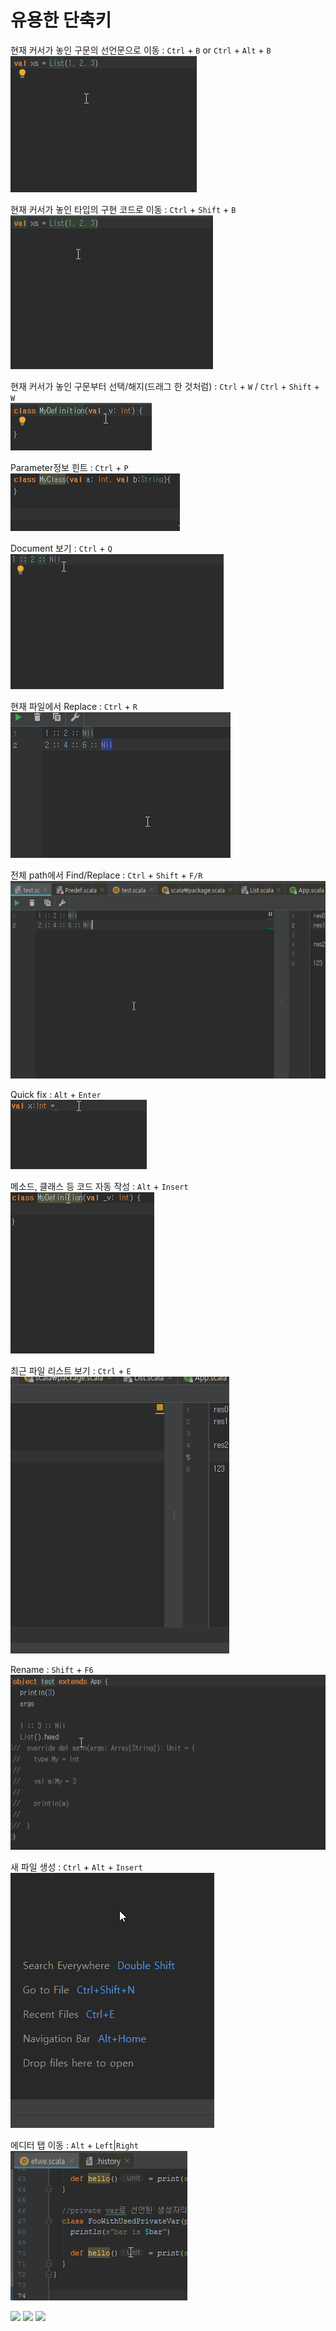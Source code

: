 # 유용한 단축키

현재 커서가 놓인 구문의 선언문으로 이동 : `Ctrl` + `B` or `Ctrl` + `Alt` + `B`  
![ctrl-alt-b](../assets/images/ctrl-alt-b.gif)

현재 커서가 놓인 타입의 구현 코드로 이동 : `Ctrl` + `Shift` + `B`
![ctrl-shift-b](../assets/images/ctrl-shift-b.gif)

현재 커서가 놓인 구문부터 선택/해지(드래그 한 것처럼) : `Ctrl` + `W` / `Ctrl` + `Shift` + `W`  
![ctrl-w](../assets/images/ctrl-shift-w.gif)

Parameter정보 힌트 : `Ctrl` + `P`  
![ctrl-p](../assets/images/ctrl-p.gif)

Document 보기 : `Ctrl` + `Q`  
![ctrl-q](../assets/images/ctrl-q.gif)

현재 파일에서 Replace : `Ctrl` + `R`
![ctrl-r](../assets/images/ctrl-r.gif)

전체 path에서 Find/Replace : `Ctrl` + `Shift` + `F/R`
![ctrl-shift-f](../assets/images/ctrl-shift-f.gif)

Quick fix : `Alt` + `Enter`  
![alt-enter](../assets/images/alt-enter.gif)

메소드, 클래스 등 코드 자동 작성 : `Alt` + `Insert`
![alt-insert](../assets/images/alt-insert.gif)

최근 파일 리스트 보기 : `Ctrl` + `E`  
![ctrl-e](../assets/images/ctrl-e.gif)

Rename : `Shift` + `F6`  
![shift-f6](../assets/images/shift-f6.gif)

새 파일 생성 : `Ctrl` + `Alt` + `Insert`
![new-file](../assets/images/new-file.gif)

에디터 탭 이동 : `Alt` + `Left`|`Right`  
![alt-left-right](../assets/images/alt-left-right.gif)

![](../assets/images/.gif)
![](../assets/images/.gif)
![](../assets/images/.gif)

